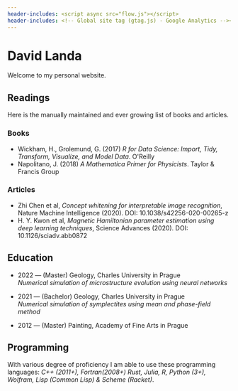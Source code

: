 ```yaml
---
header-includes: <script async src="flow.js"></script>
header-includes: <!-- Global site tag (gtag.js) - Google Analytics --><script async src="https://www.googletagmanager.com/gtag/js?id=UA-141722838-1"></script><script>window.dataLayer = window.dataLayer || [];function gtag(){dataLayer.push(arguments);}gtag('js', new Date());gtag('config', 'UA-141722838-1');</script>
---
```


# David Landa

Welcome to my personal website.

<canvas id="canvas" width="600px" height=600px></canvas>

## Readings

Here is the manually maintained and ever growing list of books and articles. 

### Books

- Wickham, H., Grolemund, G. (2017) _R for Data Science: Import, Tidy, Transform, Visualize, and Model Data_. O'Reilly
- Napolitano, J. (2018) _A Mathematica Primer for Physicists_. Taylor & Francis Group

### Articles

- Zhi Chen et al, _Concept whitening for interpretable image recognition_, Nature Machine Intelligence (2020). DOI: 10.1038/s42256-020-00265-z
- H. Y. Kwon et al, _Magnetic Hamiltonian parameter estimation using deep learning techniques_, Science Advances (2020). DOI: 10.1126/sciadv.abb0872

## Education

- 2022 &mdash; (Master) Geology, Charles University in Prague<br />
  _Numerical simulation of microstructure evolution using neural networks_

- 2021 &mdash; (Bachelor) Geology, Charles University in Prague<br />
  _Numerical simulation of symplectites using mean and phase-field method_

- 2012 &mdash; (Master) Painting, Academy of Fine Arts in Prague

## Programming
 
With various degree of proficiency I am able to use these programming languages: 
_C++ (2011+), Fortran(2008+) Rust, Julia, R, Python (3+), Wolfram, 
Lisp (Common Lisp) & Scheme (Racket)_. 
